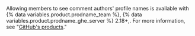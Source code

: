 Allowing members to see comment authors' profile names is available with {% data variables.product.prodname_team %}, {% data variables.product.prodname_ghe_server %} 2.18+,. For more information, see "[GitHub's products](/articles/githubs-products)."
